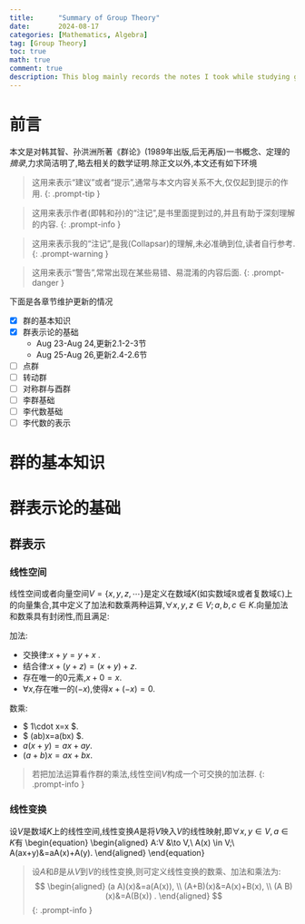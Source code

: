 ```yaml
---
title:      "Summary of Group Theory"
date:       2024-08-17
categories: [Mathematics, Algebra]
tag: [Group Theory]
toc: true
math: true
comment: true
description: This blog mainly records the notes I took while studying group theory, covering topics such as finite groups, Lie groups, and their representations.
---
```

# 前言
本文是对韩其智、孙洪洲所著《群论》(1989年出版,后无再版)一书概念、定理的*摘录*,力求简洁明了,略去相关的数学证明.除正文以外,本文还有如下环境

> 这用来表示“建议”或者“提示”,通常与本文内容关系不大,仅仅起到提示的作用.
{: .prompt-tip }

> 这用来表示作者(即韩和孙)的“注记”,是书里面提到过的,并且有助于深刻理解的内容.
{: .prompt-info }

> 这用来表示我的“注记”,是我(Collapsar)的理解,未必准确到位,读者自行参考.
{: .prompt-warning }

> 这用来表示“警告”,常常出现在某些易错、易混淆的内容后面.
{: .prompt-danger }

下面是各章节维护更新的情况
  - [x] 群的基本知识
  - [x] 群表示论的基础
      - Aug 23-Aug 24,更新2.1-2-3节
      - Aug 25-Aug 26,更新2.4-2.6节
  - [ ] 点群
  - [ ] 转动群
  - [ ] 对称群与酉群
  - [ ] 李群基础
  - [ ] 李代数基础
  - [ ] 李代数的表示
  
<!-- [東雲正樹, 群论 (Group Theory) 终极速成](https://zhuanlan.zhihu.com/p/294221308)
- [韩其智&孙洪洲,群论](https://github.com/Collapsar0615/MyNotes/tree/main/Group%20Theory)
- 刘玉鑫,物理学家用李群李代数
- 梁灿彬,李群和李代数
- Brian Hall,Lie Groups,Lie Algebras,and Representations(GTM 222)  
-->

# 群的基本知识
# 群表示论的基础

## 群表示
### 线性空间
线性空间或者向量空间$V=\{x,y,z,
    \cdots\}$是定义在数域$K$(如实数域$\mathbb{R}$或者复数域$\mathbb{C}$)上的向量集合,其中定义了加法和数乘两种运算,$\forall x,y,z\in V;a,b,c\in K$.向量加法和数乘具有封闭性,而且满足:

加法:
- 交换律:$x+y=y+x$ .
- 结合律:$x+(y+z)=(x+y)+z$.
- 存在唯一的$0$元素,$x+0=x$.
- $\forall x,$存在唯一的$(-x)$,使得$x+(-x)=0$.

数乘:
- $ 1\cdot x=x $.
- $ (ab)x=a(bx) $.
- $a(x+y)=ax+ay$.
- $(a+b)x=ax+bx$.

> 若把加法运算看作群的乘法,线性空间$V$构成一个可交换的加法群.
{: .prompt-info }

### 线性变换
设$V$是数域$K$上的线性空间,线性变换$A$是将$V$映入$V$的线性映射,即$\forall x,y \in V,a \in K$有
   \begin{equation}
\begin{aligned}
A:V &\to V,\ A(x) \in V;\\
A(ax+y)&=aA(x)+A(y).
\end{aligned}
\end{equation}



>  设$A$和$B$是从$V$到$V$的线性变换,则可定义线性变换的数乘、加法和乘法为:
$$
   \begin{aligned}
            (a A)(x)&=a(A(x)), \\
           (A+B)(x)&=A(x)+B(x), \\
        (A B)(x)&=A(B(x)) .
    \end{aligned}
$$
{: .prompt-info }